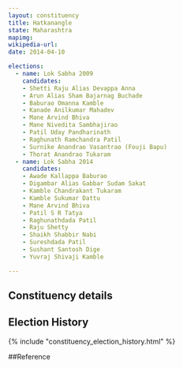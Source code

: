 ```yaml
---
layout: constituency
title: Hatkanangle
state: Maharashtra
mapimg: 
wikipedia-url: 
date: 2014-04-10

elections: 
  - name: Lok Sabha 2009
    candidates: 
    - Shetti Raju Alias Devappa Anna 
    - Arun Alias Sham Bajarnag Buchade 
    - Baburao Omanna Kamble 
    - Kanade Anilkumar Mahadev 
    - Mane Arvind Bhiva 
    - Mane Nivedita Sambhajirao 
    - Patil Uday Pandharinath 
    - Raghunath Ramchandra Patil 
    - Surnike Anandrao Vasantrao (Fouji Bapu) 
    - Thorat Anandrao Tukaram  
  - name: Lok Sabha 2014
    candidates: 
    - Awade Kallappa Baburao 
    - Digambar Alias Gabbar Sudam Sakat 
    - Kamble Chandrakant Tukaram 
    - Kamble Sukumar Dattu 
    - Mane Arvind Bhiva 
    - Patil S R Tatya 
    - Raghunathdada Patil 
    - Raju Shetty 
    - Shaikh Shabbir Nabi 
    - Sureshdada Patil 
    - Sushant Santosh Dige 
    - Yuvraj Shivaji Kamble  

---
```


## Constituency details


## Election History
{% include "constituency_election_history.html" %}

##Reference
